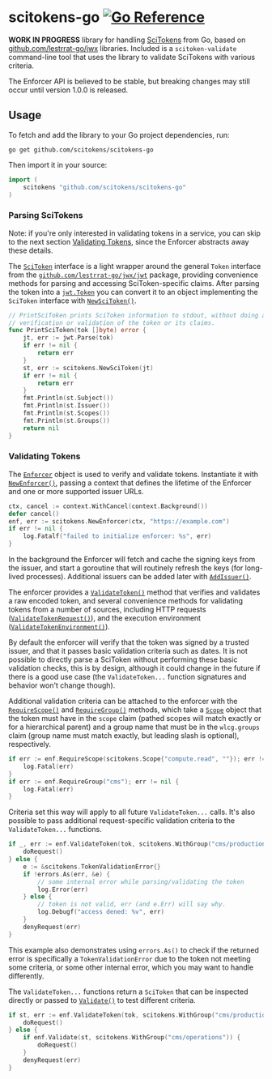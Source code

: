 # scitokens-go [![Go Reference](https://pkg.go.dev/badge/github.com/scitokens/scitokens-go.svg)](https://pkg.go.dev/github.com/scitokens/scitokens-go)

**WORK IN PROGRESS** library for handling [SciTokens](https://scitokens.org)
from Go, based on
[github.com/lestrrat-go/jwx](https://github.com/lestrrat-go/jwx) libraries.
Included is a `scitoken-validate` command-line tool that uses the library to
validate SciTokens with various criteria.

The Enforcer API is believed to be stable, but breaking changes may still occur
until version 1.0.0 is released. 

## Usage

To fetch and add the library to your Go project dependencies, run:

    go get github.com/scitokens/scitokens-go

Then import it in your source:

``` go
import (
	scitokens "github.com/scitokens/scitokens-go"
)
```

### Parsing SciTokens

Note: if you're only interested in validating tokens in a service, you can skip
to the next section [Validating Tokens](#validating-tokens), since the Enforcer
abstracts away these details.

The [`SciToken`](https://pkg.go.dev/github.com/scitokens/scitokens-go#SciToken)
interface is a light wrapper around the general `Token` interface from the
[`github.com/lestrrat-go/jwx/jwt`](https://pkg.go.dev/github.com/lestrrat-go/jwx/jwt)
package, providing convenience methods for parsing and accessing
SciToken-specific claims. After parsing the token into a
[`jwt.Token`](https://pkg.go.dev/github.com/lestrrat-go/jwx/jwt#Token) you can
convert it to an object implementing the `SciToken` interface with
[`NewSciToken()`](https://pkg.go.dev/github.com/scitokens/scitokens-go#NewSciToken).

``` go
// PrintSciToken prints SciToken information to stdout, without doing any
// verification or validation of the token or its claims.
func PrintSciToken(tok []byte) error {
	jt, err := jwt.Parse(tok)
	if err != nil {
		return err
	}
	st, err := scitokens.NewSciToken(jt)
	if err != nil {
		return err
	}
	fmt.Println(st.Subject())
	fmt.Println(st.Issuer())
	fmt.Println(st.Scopes())
	fmt.Println(st.Groups())
	return nil
}
```

### Validating Tokens

The [`Enforcer`](https://pkg.go.dev/github.com/scitokens/scitokens-go#Enforcer)
object is used to verify and validate tokens. Instantiate it with
[`NewEnforcer()`](https://pkg.go.dev/github.com/scitokens/scitokens-go#NewEnforcer),
passing a context that defines the lifetime of the Enforcer and one or more
supported issuer URLs.

``` go
ctx, cancel := context.WithCancel(context.Background())
defer cancel()
enf, err := scitokens.NewEnforcer(ctx, "https://example.com")
if err != nil {
	log.Fatalf("failed to initialize enforcer: %s", err)
}
```

In the background the Enforcer will fetch and cache the signing keys from the
issuer, and start a goroutine that will routinely refresh the keys (for
long-lived processes). Additional issuers can be added later with
[`AddIssuer()`](https://pkg.go.dev/github.com/scitokens/scitokens-go#Enforcer.AddIssuer).

The enforcer provides a
[`ValidateToken()`](https://pkg.go.dev/github.com/scitokens/scitokens-go#Enforcer.ValidateToken)
method that verifies and validates a raw encoded token, and several convenience
methods for validating tokens from a number of sources, including HTTP requests
([`ValidateTokenRequest()`](https://pkg.go.dev/github.com/scitokens/scitokens-go#Enforcer.ValidateTokenRequest)),
and the execution environment
([`ValidateTokenEnvironment()`](https://pkg.go.dev/github.com/scitokens/scitokens-go#Enforcer.ValidateTokenEnvironment)).

By default the enforcer will verify that the token was signed by a trusted
issuer, and that it passes basic validation criteria such as dates. It is not
possible to directly parse a SciToken without performing these basic validation
checks, this is by design, although it could change in the future if there is a
good use case (the `ValidateToken...` function signatures and behavior won't
change though).

Additional validation criteria can be attached to the enforcer with the
[`RequireScope()`](https://pkg.go.dev/github.com/scitokens/scitokens-go#Enforcer.RequireScope)
and
[`RequireGroup()`](https://pkg.go.dev/github.com/scitokens/scitokens-go#Enforcer.RequireGroup)
methods, which take a
[`Scope`](https://pkg.go.dev/github.com/scitokens/scitokens-go#Scope) object
that the token must have in the `scope` claim (pathed scopes will match exactly
or for a hierarchical parent) and a group name that must be in the `wlcg.groups`
claim (group name must match exactly, but leading slash is optional),
respectively.

``` go
if err := enf.RequireScope(scitokens.Scope{"compute.read", ""}); err != nil {
	log.Fatal(err)
}
if err := enf.RequireGroup("cms"); err != nil {
	log.Fatal(err)
}
```

Criteria set this way will apply to all future `ValidateToken...` calls. It's
also possible to pass additional request-specific validation criteria to the
`ValidateToken...` functions.

``` go
if _, err := enf.ValidateToken(tok, scitokens.WithGroup("cms/production")); err == nil {
	doRequest()
} else {
	e := &scitokens.TokenValidationError{}
	if !errors.As(err, &e) {
		// some internal error while parsing/validating the token
		log.Error(err)
	} else {
		// token is not valid, err (and e.Err) will say why.
		log.Debugf("access dened: %v", err)
	}
	denyRequest(err)
}
```

This example also demonstrates using `errors.As()` to check if the returned
error is specifically a `TokenValidationError` due to the token not meeting some
criteria, or some other internal error, which you may want to handle
differently.

The `ValidateToken...` functions return a `SciToken` that can be inspected
directly or passed to
[`Validate()`](https://pkg.go.dev/github.com/scitokens/scitokens-go#Enforcer.Validate)
to test different criteria.

``` go
if st, err := enf.ValidateToken(tok, scitokens.WithGroup("cms/production")); err == nil {
	doRequest()
} else {
	if enf.Validate(st, scitokens.WithGroup("cms/operations")) {
		doRequest()
	}
	denyRequest(err)
}
```
